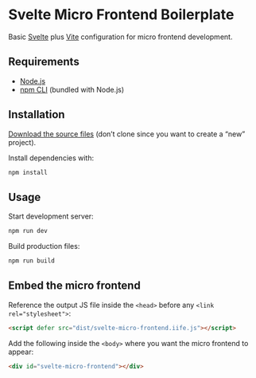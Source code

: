 # Svelte Micro Frontend Boilerplate

Basic [Svelte](https://svelte.dev) plus [Vite](https://vitejs.dev) configuration for micro frontend development.

## Requirements

- [Node.js](https://nodejs.org)
- [npm CLI](https://docs.npmjs.com/cli/) (bundled with Node.js)

## Installation

[Download the source files](https://github.com/mvsde/svelte-micro-frontend/archive/refs/heads/main.zip) (don’t clone since you want to create a “new” project).

Install dependencies with:

```sh
npm install
```

## Usage

Start development server:

```sh
npm run dev
```

Build production files:

```sh
npm run build
```

## Embed the micro frontend

Reference the output JS file inside the `<head>` before any `<link rel="stylesheet">`:

```html
<script defer src="dist/svelte-micro-frontend.iife.js"></script>
```

Add the following inside the `<body>` where you want the micro frontend to appear:

```html
<div id="svelte-micro-frontend"></div>
```

